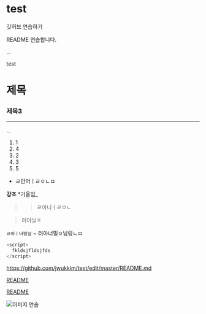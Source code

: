 # test
깃허브 연습하기

README 연습합니다.


...

test

# 제목
### 제목3

---

...


1. 1
4. 4
2. 2
3. 3
5. 5

+ ㄹ안머ㅣㄹㅇㄴㅁ

**강조**
*기울임_

>> ㄹ아니ㅓㄹㅇㄴ

> 러아닐ㅈ


`ㄹ아ㅣ너링널` ~ 러아너밀ㅇ넘링ㄴㅁ

```javascript
<script>
  fkldsjfldsjfds
</script>
```

<https://github.com/jwukkim/test/edit/master/README.md>

[README](https://github.com/jwukkim/test/edit/master/README.md)

[README](https://github.com/jwukkim/test/edit/master/README.md, "부가 설명")


![이미지 연습](https://www.hellot.net/_UPLOAD_FILES/magazine/image/thumbnail_1585202115.jpg)


